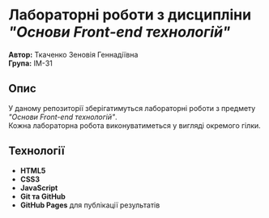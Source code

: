 # Лабораторні роботи з дисципліни *"Основи Front-end технологій"*

**Автор:** Ткаченко Зеновія Геннадіївна  
**Група:** ІМ-31  

## Опис
У даному репозиторії зберігатимуться лабораторні роботи з предмету *"Основи Front-end технологій"*.  
Кожна лабораторна робота виконуватиметься у вигляді окремого гілки.  

## Технології
- **HTML5**  
- **CSS3**  
- **JavaScript**  
- **Git та GitHub**  
- **GitHub Pages** для публікації результатів  
 